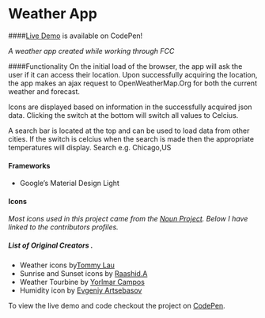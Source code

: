 # Weather App
####[Live Demo](http://codepen.io/MirPresT/full/oXJOqW) is available on CodePen!

*A weather app created while working through FCC*

####Functionality
On the initial load of the browser, the app will ask the user if it can access their location. Upon successfully acquiring the location, the app makes an ajax request to OpenWeatherMap.Org for both the current weather and forecast.

Icons are displayed based on information in the successfully acquired json data.
Clicking the switch at the bottom will switch all values to Celcius.

A search bar is located at the top and can be used to load data from other cities. If the switch is celcius when the search is made then the appropriate temperatures will display. Search e.g. Chicago,US

#### Frameworks
* Google’s Material Design Light

#### Icons
*Most icons used in this project came from the [Noun Project](https://thenounproject.com). Below I have linked to the contributors profiles.*

##### List of Original Creators .
* Weather icons by[Tommy Lau](https://thenounproject.com/lch121/)
* Sunrise and Sunset icons by [Raashid.A](https://thenounproject.com/Raashid/)
* Weather Tourbine by [Yorlmar Campos](https://thenounproject.com/Yorlmar%20Campos/)
* Humidity icon by [Evgeniy Artsebasov](https://thenounproject.com/artsebasov/)


To view the live demo and code checkout the project on [CodePen](http://codepen.io/MirPresT/full/oXJOqW).
